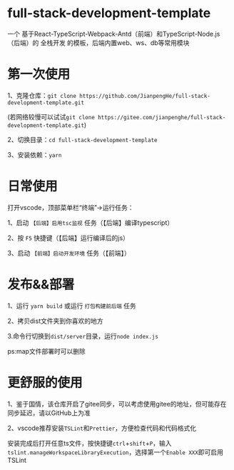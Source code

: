 # full-stack-development-template

一个 基于React-TypeScript-Webpack-Antd（前端）和TypeScript-Node.js（后端）的 全栈开发 的模板，后端内置web、ws、db等常用模块

# 第一次使用

1、克隆仓库：`git clone https://github.com/JianpengHe/full-stack-development-template.git`

(若网络较慢可以试试`git clone https://gitee.com/jianpenghe/full-stack-development-template.git`)

2、切换目录：`cd full-stack-development-template`

3、安装依赖：`yarn`

# 日常使用

打开vscode，顶部菜单栏“终端”→运行任务：

1、启动 `【后端】启用tsc监视` 任务（【后端】编译typescript）

2、按 `F5` 快捷键（【后端】运行编译后的js）

3、启动 `【前端】启动开发环境` 任务（【前端】）

# 发布&&部署

1、运行 `yarn build` 或运行 `打包构建前后端` 任务

2、拷贝dist文件夹到你喜欢的地方

3.命令行切换到`dist/server`目录，运行`node index.js`

ps:map文件部署时可以删除

# 更舒服的使用

1、鉴于国情，该仓库开启了gitee同步，可以考虑使用gitee的地址，但可能存在同步延迟，请以GitHub上为准

2、vscode推荐安装`TSLint`和`Prettier`，方便检查代码和代码格式化

安装完成后打开任意ts文件，按快捷键`ctrl`+`shift`+`P`，输入`tslint.manageWorkspaceLibraryExecution`，选择第一个`Enable XXX`即可启用TSLint